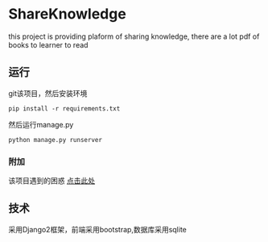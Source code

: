 # ShareKnowledge #

this project is providing plaform of sharing knowledge, there are a lot pdf of books to learner to read

## 运行 ##

git该项目，然后安装环境

	pip install -r requirements.txt

然后运行manage.py

	python manage.py runserver
	


### 附加 ###

该项目遇到的困惑
[点击此处](https://kiudou.github.io/2018/04/30/problem-to-ShareKnowledge/)


## 技术 ##

采用Django2框架，前端采用bootstrap,数据库采用sqlite